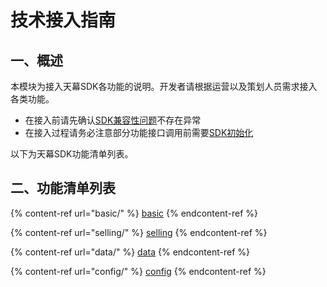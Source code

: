 # 技术接入指南

## 一、概述

本模块为接入天幕SDK各功能的说明。开发者请根据运营以及策划人员需求接入各类功能。

* 在接入前请先确认[SDK兼容性问题](../questions/compatibility.md)不存在异常
* 在接入过程请务必注意部分功能接口调用前需要[SDK初始化](basic/initialization.md)

以下为天幕SDK功能清单列表。

## 二、功能清单列表

{% content-ref url="basic/" %}
[basic](basic/)
{% endcontent-ref %}

{% content-ref url="selling/" %}
[selling](selling/)
{% endcontent-ref %}

{% content-ref url="data/" %}
[data](data/)
{% endcontent-ref %}

{% content-ref url="config/" %}
[config](config/)
{% endcontent-ref %}
